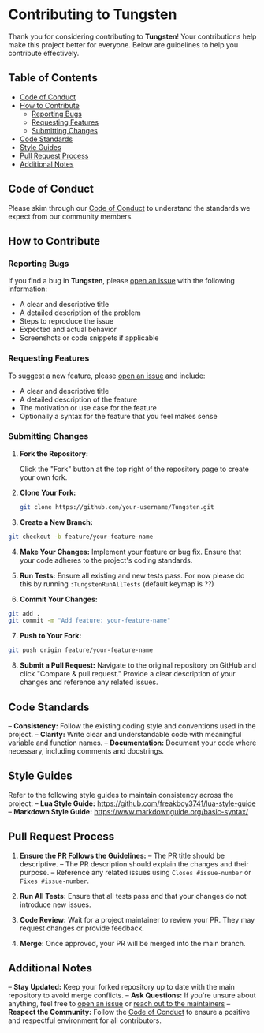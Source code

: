 # Contributing to Tungsten

Thank you for considering contributing to **Tungsten**! Your contributions help make this project better for everyone. Below are guidelines to help you contribute effectively.

## Table of Contents

- [Code of Conduct](#code-of-conduct)
- [How to Contribute](#how-to-contribute)
  - [Reporting Bugs](#reporting-bugs)
  - [Requesting Features](#requesting-features)
  - [Submitting Changes](#submitting-changes)
- [Code Standards](#code-standards)
- [Style Guides](#style-guides)
- [Pull Request Process](#pull-request-process)
- [Additional Notes](#additional-notes)

## Code of Conduct

Please skim through our [Code of Conduct](CODE_OF_CONDUCT.md) to understand the standards we expect from our community members.

## How to Contribute

### Reporting Bugs

If you find a bug in **Tungsten**, please [open an issue](https://github.com/B1gum/Tungsten/issues) with the following information:

- A clear and descriptive title
- A detailed description of the problem
- Steps to reproduce the issue
- Expected and actual behavior
- Screenshots or code snippets if applicable

### Requesting Features

To suggest a new feature, please [open an issue](https://github.com/B1gum/Tungsten/issues) and include:

- A clear and descriptive title
- A detailed description of the feature
- The motivation or use case for the feature
- Optionally a syntax for the feature that you feel makes sense

### Submitting Changes

1. **Fork the Repository:**

   Click the "Fork" button at the top right of the repository page to create your own fork.

2. **Clone Your Fork:**
   
   ```bash
   git clone https://github.com/your-username/Tungsten.git
   ```
   
3. **Create a New Branch:**

  ```bash
  git checkout -b feature/your-feature-name
  ```

4. **Make Your Changes:**
   Implement your feature or bug fix. Ensure that your code adheres to the project's coding standards.

5. **Run Tests:**
   Ensure all existing and new tests pass. For now please do this by running `:TungstenRunAllTests` (default keymap is <leader>??)

6. **Commit Your Changes:**

  ```bash
  git add .
  git commit -m "Add feature: your-feature-name"
  ```

7. **Push to Your Fork:**

  ```bash
  git push origin feature/your-feature-name
  ```

8. **Submit a Pull Request:**
  Navigate to the original repository on GitHub and click "Compare & pull request." Provide a clear description of your changes and reference any related issues.


## Code Standards
– **Consistency:** Follow the existing coding style and conventions used in the project.
– **Clarity:** Write clear and understandable code with meaningful variable and function names.
– **Documentation:** Document your code where necessary, including comments and docstrings.


## Style Guides
Refer to the following style guides to maintain consistency across the project:
– **Lua Style Guide:** https://github.com/freakboy3741/lua-style-guide
– **Markdown Style Guide:** https://www.markdownguide.org/basic-syntax/


## Pull Request Process
1. **Ensure the PR Follows the Guidelines:**
  – The PR title should be descriptive.
  – The PR description should explain the changes and their purpose.
  – Reference any related issues using `Closes #issue-number` or `Fixes #issue-number`.

2. **Run All Tests:**
   Ensure that all tests pass and that your changes do not introduce new issues.

3. **Code Review:**
   Wait for a project maintainer to review your PR. They may request changes or provide feedback.

4. **Merge:**
   Once approved, your PR will be merged into the main branch.


## Additional Notes
– **Stay Updated:** Keep your forked repository up to date with the main repository to avoid merge conflicts.
– **Ask Questions:** If you're unsure about anything, feel free to [open an issue](https://github.com/B1gum/Tungsten/issues) or [reach out to the maintainers](https://github.com/B1gum.)
– **Respect the Community:** Follow the [Code of Conduct](https://github.com/B1gum/Tungsten/blob/main/CODE_OF_CONDUCT.md) to ensure a positive and respectful environment for all contributors.
